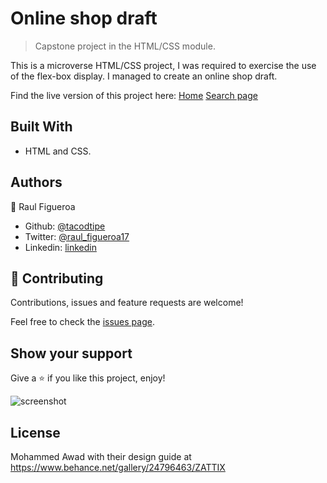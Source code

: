 # Online shop draft

> Capstone project in the HTML/CSS module.

This is a microverse HTML/CSS project, I was required to exercise the use of the flex-box display.
I managed to create an online shop draft.

Find the live version of this project here: 
[Home](https://raw.githack.com/tacodtripe/online-shop/features/index.html)
[Search page](https://raw.githack.com/tacodtripe/online-shop/features/search.html)

## Built With

- HTML and CSS.

## Authors

👤 Raul Figueroa

- Github: [@tacodtipe](https://github.com/tacodtripe)
- Twitter: [@raul_figueroa17](https://twitter.com/raul_figueroa17)
- Linkedin: [linkedin](https://www.linkedin.com/in/luis-raul-figueroa-soto-63411118a/)

## 🤝 Contributing

Contributions, issues and feature requests are welcome!

Feel free to check the [issues page](issues/).

## Show your support

Give a ⭐️ if you like this project, enjoy!

![screenshot](img/app_screenshot.jpg)

## License

Mohammed Awad with their design guide at https://www.behance.net/gallery/24796463/ZATTIX
